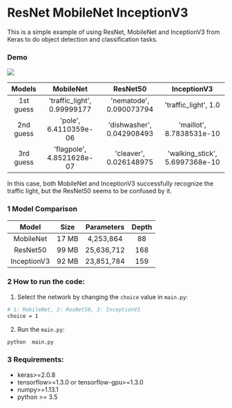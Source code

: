 # ResNet MobileNet InceptionV3

This is a simple example of using ResNet, MobileNet and InceptionV3 from Keras to do object detection and classification tasks.

### Demo

![][image1]

|   Models  |          MobileNet          |          ResNet50         |           InceptionV3          |
|:---------:|:---------------------------:|:-------------------------:|:------------------------------:|
| 1st guess | 'traffic_light', 0.99999177 |  'nematode', 0.090073794  |      'traffic_light', 1.0      |
| 2nd guess |    'pole', 6.4110359e-06    | 'dishwasher', 0.042908493 |    'maillot', 8.7838531e-10    |
| 3rd guess |  'flagpole', 4.8521628e-07  |   'cleaver', 0.026148975  | 'walking_stick', 5.6997368e-10 |

In this case, both MobileNet and InceptionV3 successfully recognize the traffic light, but the ResNet50 seems to be confused by it.

### 1 Model Comparison

|    Model    |  Size | Parameters | Depth |
|:-----------:|:-----:|:----------:|:-----:|
|  MobileNet  | 17 MB |  4,253,864 |   88  |
|   ResNet50  | 99 MB | 25,636,712 |  168  |
| InceptionV3 | 92 MB | 23,851,784 |  159  |

### 2 How to run the code:

1. Select the network by changing the `choice` value in `main.py`:
```sh
# 1: MobileNet, 2: ResNet50, 3: InceptionV3
choice = 1
```

2. Run the `main.py`:

```sh
python  main.py
```

### 3 Requirements: 
* keras>=2.0.8
* tensorflow>=1.3.0 or tensorflow-gpu>=1.3.0
* numpy>=1.13.1
* python >= 3.5



[//]: # (Image Reference)
[image1]: ./light1.jpg
